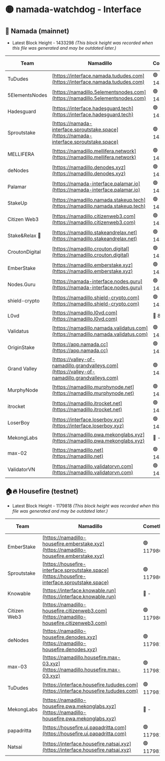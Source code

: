 # 🟡 namada-watchdog - Interface

## 🚀 Namada (mainnet)
- Latest Block Height - 1433298 *(This block height was recorded when this file was generated and may be outdated later.)*

| Team | Namadillo | CometBFT | Indexer | MASP Indexer |
|-|-|-|-|-|
| TuDudes | [https://interface.namada.tududes.com](https://interface.namada.tududes.com) | 🟢 1433262 | 🟢 1433262 | 🟢 1433262 |
| 5ElementsNodes | [https://namadillo.5elementsnodes.com](https://namadillo.5elementsnodes.com) | 🟢 1433263 | 🔴 - | 🔴 - |
| Hadesguard | [https://interface.hadesguard.tech](https://interface.hadesguard.tech) | 🟢 1433267 | 🟢 1433267 | 🟢 1433267 |
| Sproutstake | [https://namada-interface.sproutstake.space](https://namada-interface.sproutstake.space) | 🟢 1433268 | 🟢 1433268 | 🟢 1433268 |
| MELLIFERA | [https://namadillo.mellifera.network](https://namadillo.mellifera.network) | 🟢 1433269 | 🟢 1433269 | 🟢 1433269 |
| deNodes | [https://namadillo.denodes.xyz](https://namadillo.denodes.xyz) | 🟢 1433270 | 🟢 1433270 | 🟢 1433270 |
| Palamar | [https://namada-interface.palamar.io](https://namada-interface.palamar.io) | 🟢 1433271 | 🟢 1433271 | 🟢 1433271 |
| StakeUp | [https://namadillo.namada.stakeup.tech](https://namadillo.namada.stakeup.tech) | 🟢 1433272 | 🟢 1433272 | 🟢 1433272 |
| Citizen Web3 | [https://namadillo.citizenweb3.com](https://namadillo.citizenweb3.com) | 🟢 1433273 | 🔴 1425472 | 🟢 1433272 |
| Stake&Relax 🦥 | [https://namadillo.stakeandrelax.net](https://namadillo.stakeandrelax.net) | 🟢 1433274 | 🟢 1433274 | 🟢 1433274 |
| CroutonDigital | [https://namadillo.crouton.digital](https://namadillo.crouton.digital) | 🟢 1433275 | 🔴 1338918 | 🟢 1433274 |
| EmberStake | [https://namadillo.emberstake.xyz](https://namadillo.emberstake.xyz) | 🟢 1433276 | 🟢 1433276 | 🟢 1433276 |
| Nodes.Guru | [https://namada-interface.nodes.guru](https://namada-interface.nodes.guru) | 🟢 1433277 | 🟢 1433277 | 🟢 1433277 |
| shield-crypto | [https://namadillo.shield-crypto.com](https://namadillo.shield-crypto.com) | 🟢 1433278 | 🟢 1433277 | 🟢 1433277 |
| L0vd | [https://namadillo.l0vd.com](https://namadillo.l0vd.com) | 🔴 894059 | 🔴 1276119 | 🔴 894059 |
| Validatus | [https://namadillo.namada.validatus.com](https://namadillo.namada.validatus.com) | 🟢 1433279 | 🔴 1338199 | 🟢 1433279 |
| OriginStake | [https://app.namada.cc](https://app.namada.cc) | 🟢 1433280 | 🟢 1433280 | 🟢 1433280 |
| Grand Valley | [https://valley-of-namadillo.grandvalleys.com](https://valley-of-namadillo.grandvalleys.com) | 🟢 1433281 | 🟢 1433281 | 🟢 1433281 |
| MurphyNode | [https://namadillo.murphynode.net](https://namadillo.murphynode.net) | 🟢 1433282 | 🟢 1433282 | 🔴 - |
| itrocket | [https://namadillo.itrocket.net](https://namadillo.itrocket.net) | 🟢 1433283 | 🔴 1339267 | 🔴 - |
| LoserBoy | [https://interface.loserboy.xyz](https://interface.loserboy.xyz) | 🟢 1433285 | 🟢 1433285 | 🔴 - |
| MekongLabs | [https://namadillo.pwa.mekonglabs.xyz](https://namadillo.pwa.mekonglabs.xyz) | 🔴 - | 🔴 - | 🔴 - |
| max-02 | [https://namadillo.net](https://namadillo.net) | 🟢 1433297 | 🟢 1433297 | 🟢 1433297 |
| ValidatorVN | [https://namadillo.validatorvn.com](https://namadillo.validatorvn.com) | 🟢 1433298 | 🟢 1433297 | 🟢 1433297 |

## 🏠🔥 Housefire (testnet)
- Latest Block Height - 1179818 *(This block height was recorded when this file was generated and may be outdated later.)*

| Team | Namadillo | CometBFT | Indexer | MASP Indexer |
|-|-|-|-|-|
| EmberStake | [https://namadillo-housefire.emberstake.xyz](https://namadillo-housefire.emberstake.xyz) | 🟢 1179806 | 🟢 1179807 | 🔴 1083022 |
| Sproutstake | [https://housefire-interface.sproutstake.space](https://housefire-interface.sproutstake.space) | 🟢 1179807 | 🟢 1179807 | 🟢 1179808 |
| Knowable | [https://interface.knowable.run](https://interface.knowable.run) | 🔴 - | 🔴 - | 🔴 - |
| Citizen Web3 | [https://namadillo-housefire.citizenweb3.com](https://namadillo-housefire.citizenweb3.com) | 🟢 1179808 | 🔴 1162824 | 🔴 - |
| deNodes | [https://namadillo-housefire.denodes.xyz](https://namadillo-housefire.denodes.xyz) | 🟢 1179811 | 🟢 1179811 | 🟢 1179811 |
| max-03 | [https://namadillo.housefire.max-03.xyz](https://namadillo.housefire.max-03.xyz) | 🟢 1179812 | 🟢 1179812 | 🟢 1179812 |
| TuDudes | [https://interface.housefire.tududes.com](https://interface.housefire.tududes.com) | 🟢 1179812 | 🟢 1179812 | 🟢 1179812 |
| MekongLabs | [https://namadillo-housefire.pwa.mekonglabs.xyz](https://namadillo-housefire.pwa.mekonglabs.xyz) | 🔴 - | 🔴 - | 🔴 - |
| papadritta | [https://housefire.ui.papadritta.com](https://housefire.ui.papadritta.com) | 🟢 1179817 | 🔴 972185 | 🟢 1179817 |
| Natsai | [https://interface.housefire.natsai.xyz](https://interface.housefire.natsai.xyz) | 🟢 1179818 | 🟢 1179818 | 🟢 1179818 |

